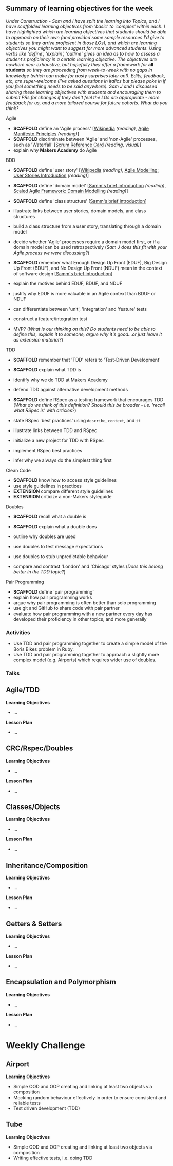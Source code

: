 ## Summary of learning objectives for the week

*Under Construction - Sam and I have split the learning into Topics, and I have scaffolded learning objectives from 'basic' to 'complex' within each. I have highlighted which are <SCAFFOLD> learning objectives that students should be able to approach on their own (and provided some sample resources I'd give to students so they arrive proficient in those LOs), and which are <EXTENSION> learning objectives you might want to suggest for more advanced students. Using verbs like 'define', 'explain', 'outline' gives an idea as to how to assess a student's proficiency in a certain learning objective. The objectives are nowhere near exhaustive, but hopefully they offer a framework for* **all students** *so they are proceeding from week-to-week with no gaps in knowledge (which can make for nasty surprises later on!). Edits, feedback, etc, are super-welcome (I've asked questions in italics but please poke in if you feel something needs to be said anywhere). Sam J and I discussed sharing these learning objectives with students and encouraging them to submit PRs for changes if they don't feel the LOs are appropriate - more feedback for us, and a more tailored course for future cohorts. What do you think?*

Agile
* **SCAFFOLD** define an 'Agile process' [[Wikipedia](http://en.wikipedia.org/wiki/Agile_software_development) *(reading)*, [Agile Manifesto Principles](http://agilemanifesto.org/principles.html) *(reading)*]
* **SCAFFOLD** discriminate between 'Agile' and 'non-Agile' processes, such as 'Waterfall' [[Scrum Reference Card](http://scrumreferencecard.com/scrum-reference-card/) *(reading, visual)*]
* explain why **Makers Academy** do Agile

BDD
* **SCAFFOLD** define 'user story' [[Wikipedia](http://en.wikipedia.org/wiki/User_story) *(reading)*, [Agile Modelling: User Stories Introduction](http://www.agilemodeling.com/artifacts/userStory.htm) *(reading)*]
* **SCAFFOLD** define 'domain model' [[Samm's brief introduction](http://blog.sjmog.co/2015/03/11/a-brief-introduction-to-domain-modelling/) *(reading)*, [Scaled Agile Framework: Domain Modelling](http://www.scaledagileframework.com/domain-modeling/) *(reading)*]
* **SCAFFOLD** define 'class structure' [[Samm's brief introduction](http://blog.sjmog.co/2015/03/11/whats-a-class-structure/)]
* illustrate links between user stories, domain models, and class structures
* build a class structure from a user story, translating through a domain model
* decide whether 'Agile' processes require a domain model first, or if a domain model can be used retrospectively (*Sam J does this fit with your Agile process we were discussing?*)

* **SCAFFOLD** remember what Enough Design Up Front (EDUF), Big Design Up Front (BDUF), and No Design Up Front (NDUF) mean in the context of software design [[Samm's brief introduction](http://blog.sjmog.co/2015/03/12/software-design-up-front-how-much/)]
* explain the motives behind EDUF, BDUF, and NDUF
* justify why EDUF is more valuable in an Agile context than BDUF or NDUF

* can differentiate between 'unit', 'integration' and 'feature' tests
* construct a feature/integration test

* MVP? (*What is our thinking on this? Do students need to be able to define this, explain it to someone, argue why it's good...or just leave it as extension material?*)


TDD 
* **SCAFFOLD** remember that 'TDD' refers to 'Test-Driven Development'
* **SCAFFOLD** explain what TDD is
* identify why we do TDD at Makers Academy
* defend TDD against alternative development methods

* **SCAFFOLD** define RSpec as a testing framework that encourages TDD (*What do we think of this definition? Should this be broader - i.e. 'recall what RSpec is' with articles?*)
* state RSpec 'best practices' using `describe`, `context`, and `it`
* illustrate links between TDD and RSpec
* initialize a new project for TDD with RSpec
* implement RSpec best practices
* infer why we always do the simplest thing first

Clean Code
* **SCAFFOLD** know how to access style guidelines
* use style guidelines in practices
* **EXTENSION** compare different style guidelines
* **EXTENSION** criticize a non-Makers styleguide

Doubles
* **SCAFFOLD** recall what a double is
* **SCAFFOLD** explain what a double does
* outline why doubles are used
* use doubles to test message expectations
* use doubles to stub unpredictable behaviour

* compare and contrast 'London' and 'Chicago' styles (*Does this belong better in the TDD topic?*)

Pair Programming
* **SCAFFOLD** define 'pair programming'
* explain how pair programming works
* argue why pair programming is often better than solo programming
* use git and GitHub to share code with pair partner
* evaluate how pair programming with a new partner every day has developed their proficiency in other topics, and more generally



### Activities
* Use TDD and pair programming together to create a simple model of the Boris Bikes problem in Ruby.
* Use TDD and pair programming together to approach a slightly more complex model (e.g. Airports) which requires wider use of doubles.

### Talks


## Agile/TDD

**Learning Objectives**

* ...

**Lesson Plan**

* ...

## CRC/Rspec/Doubles

**Learning Objectives**

* ...

**Lesson Plan**

* ...


## Classes/Objects

**Learning Objectives**

* ...

**Lesson Plan**

* ...


## Inheritance/Composition

**Learning Objectives**

* ...

**Lesson Plan**

* ...



## Getters & Setters

**Learning Objectives**

* ...

**Lesson Plan**

* ...




## Encapsulation and Polymorphism

**Learning Objectives**

* ...

**Lesson Plan**

* ...

Weekly Challenge
===========

## Airport

**Learning Objectives**

* Simple OOD and OOP creating and linking at least two objects via composition
* Mocking random behaviour effectively in order to ensure consistent and reliable tests
* Test driven development (TDD)


## Tube

**Learning Objectives**

* Simple OOD and OOP creating and linking at least two objects via composition
* Writing effective tests, i.e. doing TDD

